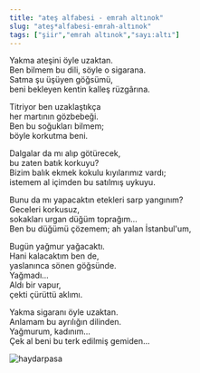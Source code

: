 ```yaml
---
title: "ateş alfabesi - emrah altınok"
slug: "ateş*alfabesi-emrah-altınok"
tags: ["şiir","emrah altınok","sayı:altı"]
---
```


Yakma ateşini öyle uzaktan.  
Ben bilmem bu dili, söyle o sigarana.  
Satma şu üşüyen göğsümü,  
beni bekleyen kentin kalleş rüzgârına.

Titriyor ben uzaklaştıkça  
her martının gözbebeği.  
Ben bu soğukları bilmem;  
böyle korkutma beni.

Dalgalar da mı alıp götürecek,  
bu zaten batık korkuyu?  
Bizim balık ekmek kokulu kıyılarımız vardı;  
istemem al içimden bu satılmış uykuyu.

Bunu da mı yapacaktın etekleri sarp yangınım?  
Geceleri korkusuz,  
sokakları urgan düğüm toprağım...  
Ben bu düğümü çözemem; ah yalan İstanbul'um,

Bugün yağmur yağacaktı.  
Hani kalacaktım ben de,  
yaslanınca sönen göğsünde.  
Yağmadı...  
Aldı bir vapur,  
çekti çürüttü aklımı.

Yakma sigaranı öyle uzaktan.  
Anlamam bu ayrılığın dilinden.  
Yağmurum, kadınım...  
Çek al beni bu terk edilmiş gemiden...

![haydarpasa](/img/ky06_17_banuakin.jpg)


